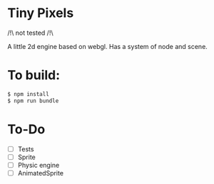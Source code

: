 # Tiny Pixels 

/!\ not tested /!\

A little 2d engine based on webgl.
Has a system of node and scene.

# To build:

```bash
$ npm install
$ npm run bundle
```

# To-Do

-[ ] Tests
-[ ] Sprite
-[ ] Physic engine
-[ ] AnimatedSprite
